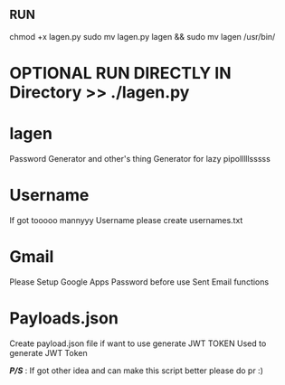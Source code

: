 ## RUN
chmod +x lagen.py 
sudo mv lagen.py lagen && sudo mv lagen /usr/bin/

# OPTIONAL RUN DIRECTLY IN Directory >> ./lagen.py


# lagen
Password Generator and other's thing Generator for lazy pipolllllsssss

# Username
If got tooooo mannyyy Username please create usernames.txt

# Gmail 
Please Setup Google Apps Password before use Sent Email functions

# Payloads.json
Create payload.json file if want to use generate JWT TOKEN
Used to generate JWT Token


***P/S*** :
If got other idea and can make this script better please do pr :)
